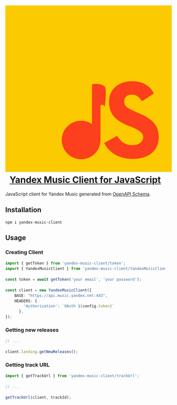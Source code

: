<h1 align="center"><img alt="Yandex Music Client Logo" src="./assets/js-logo.svg" style="max-width:50rem"><br /><a href="https://www.npmjs.com/package/yandex-music-client">Yandex Music Client for JavaScript</a></h1>

JavaScript client for Yandex Music generated from [OpenAPI Schema](https://github.com/acherkashin/yandex-music-open-api).


## Installation

```
npm i yandex-music-client
```

## Usage

### Creating Client

```ts
import { getToken } from 'yandex-music-client/token';
import { YandexMusicClient } from 'yandex-music-client/YandexMusicClient'

const token = await getToken('your email', 'your password');

const client = new YandexMusicClient({
    BASE: "https://api.music.yandex.net:443",
    HEADERS: {
        'Authorization': `OAuth ${config.token}`
      },
});
```

### Getting new releases

```ts
// ...

client.landing.getNewReleases();
```

### Getting track URL

```typescript
import { getTrackUrl } from 'yandex-music-client/trackUrl';
 
// ...

getTrackUrl(client, trackId);
```